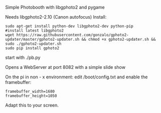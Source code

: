 Simple Photobooth with libgphoto2 and pygame

Needs libgphoto2-2.10 (Canon autofocus)
Install:

```
sudo apt-get install python-dev libgphoto2-dev python-pip
#install latest libgphoto2
wget https://raw.githubusercontent.com/gonzalo/gphoto2-updater/master/gphoto2-updater.sh && chmod +x gphoto2-updater.sh && sudo ./gphoto2-updater.sh
sudo pip install gphoto2
```
start with ./pb.py

Opens a WebServer at port 8082 with a simple slide show

On the pi in non - x environment:
edit /boot/config.txt
and enable the framebuffer:
```
framebuffer_width=1680
framebuffer_height=1050
```

Adapt this to your screen.
